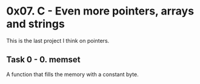 # 0x07. C - Even more pointers, arrays and strings

This is the last project I think on pointers.

## Task 0 - 0. memset
A function that fills the memory with a constant byte.

